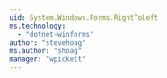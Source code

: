 ```yaml
---
uid: System.Windows.Forms.RightToLeft
ms.technology: 
  - "dotnet-winforms"
author: "stevehoag"
ms.author: "shoag"
manager: "wpickett"
---
```

